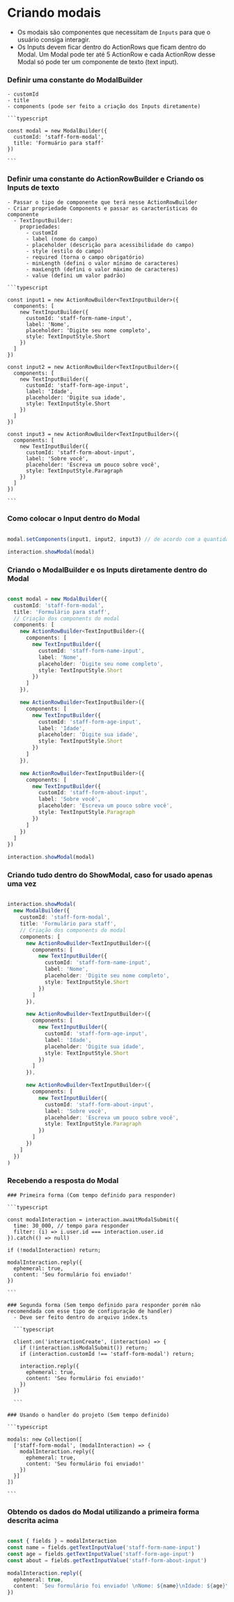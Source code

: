 # Criando modais
  - Os modais são componentes que necessitam de `Inputs` para que o usuário consiga interagir. 
  - Os Inputs devem ficar dentro do ActionRows que ficam dentro do Modal. Um Modal pode ter até 5 ActionRow e cada ActionRow desse Modal só pode ter um componente de texto (text input).

  ### Definir uma constante do ModalBuilder
    - customId
    - title
    - components (pode ser feito a criação dos Inputs diretamente)

    ```typescript
    
    const modal = new ModalBuilder({
      customId: 'staff-form-modal',
      title: 'Formuário para staff'
    })

    ```

  ### Definir uma constante do ActionRowBuilder e Criando os Inputs de texto
    - Passar o tipo de componente que terá nesse ActionRowBuilder
    - Criar propriedade Components e passar as características do componente
      - TextInputBuilder:
        propriedades:
          - customId
          - label (nome do campo)
          - placeholder (descrição para acessibilidade do campo)
          - style (estilo do campo)
          - required (torna o campo obrigatório)
          - minLength (defini o valor mínimo de caracteres)
          - maxLength (defini o valor máximo de caracteres)
          - value (defini um valor padrão)

    ```typescript

    const input1 = new ActionRowBuilder<TextInputBuilder>({
      components: [
        new TextInputBuilder({
          customId: 'staff-form-name-input',
          label: 'Nome',
          placeholder: 'Digite seu nome completo',
          style: TextInputStyle.Short
        })
      ]
    })

    const input2 = new ActionRowBuilder<TextInputBuilder>({
      components: [
        new TextInputBuilder({
          customId: 'staff-form-age-input',
          label: 'Idade',
          placeholder: 'Digite sua idade',
          style: TextInputStyle.Short
        })
      ]
    })

    const input3 = new ActionRowBuilder<TextInputBuilder>({
      components: [
        new TextInputBuilder({
          customId: 'staff-form-about-input',
          label: 'Sobre você',
          placeholder: 'Escreva um pouco sobre você',
          style: TextInputStyle.Paragraph
        })
      ]
    })

    ```

  ### Como colocar o Input dentro do Modal

  ```typescript

  modal.setComponents(input1, input2, input3) // de acordo com a quantidade de inputs (máx 5)

  interaction.showModal(modal)
  
  ```
  
  ### Criando o ModalBuilder e os Inputs diretamente dentro do Modal

  ```typescript
  
  const modal = new ModalBuilder({
    customId: 'staff-form-modal',
    title: 'Formulário para staff',
    // Criação dos components do modal
    components: [
      new ActionRowBuilder<TextInputBuilder>({
        components: [
          new TextInputBuilder({
            customId: 'staff-form-name-input',
            label: 'Nome',
            placeholder: 'Digite seu nome completo',
            style: TextInputStyle.Short
          })
        ]
      }),

      new ActionRowBuilder<TextInputBuilder>({
        components: [
          new TextInputBuilder({
            customId: 'staff-form-age-input',
            label: 'Idade',
            placeholder: 'Digite sua idade',
            style: TextInputStyle.Short
          })
        ]
      }),

      new ActionRowBuilder<TextInputBuilder>({
        components: [
          new TextInputBuilder({
            customId: 'staff-form-about-input',
            label: 'Sobre você',
            placeholder: 'Escreva um pouco sobre você',
            style: TextInputStyle.Paragraph
          })
        ]
      })
    ]
  })
  
  interaction.showModal(modal)

  ```

  ### Criando tudo dentro do ShowModal, caso for usado apenas uma vez

  ```typescript
  
  interaction.showModal(
    new ModalBuilder({
      customId: 'staff-form-modal',
      title: 'Formulário para staff',
      // Criação dos components do modal
      components: [
        new ActionRowBuilder<TextInputBuilder>({
          components: [
            new TextInputBuilder({
              customId: 'staff-form-name-input',
              label: 'Nome',
              placeholder: 'Digite seu nome completo',
              style: TextInputStyle.Short
            })
          ]
        }),

        new ActionRowBuilder<TextInputBuilder>({
          components: [
            new TextInputBuilder({
              customId: 'staff-form-age-input',
              label: 'Idade',
              placeholder: 'Digite sua idade',
              style: TextInputStyle.Short
            })
          ]
        }),

        new ActionRowBuilder<TextInputBuilder>({
          components: [
            new TextInputBuilder({
              customId: 'staff-form-about-input',
              label: 'Sobre você',
              placeholder: 'Escreva um pouco sobre você',
              style: TextInputStyle.Paragraph
            })
          ]
        })
      ]
    })
  )

  ```

  ### Recebendo a resposta do Modal

    ### Primeira forma (Com tempo definido para responder)

    ```typescript

    const modalInteraction = interaction.awaitModalSubmit({
      time: 30_000, // tempo para responder
      filter: (i) => i.user.id === interaction.user.id
    }).catch(() => null)

    if (!modalInteraction) return;

    modalInteraction.reply({
      ephemeral: true,
      content: 'Seu formulário foi enviado!'
    })
    
    ```

    ### Segunda forma (Sem tempo definido para responder porém não recomendada com esse tipo de configuração de handler)
      - Deve ser feito dentro do arquivo index.ts

      ```typescript 
      
      client.on('interactionCreate', (interaction) => {
        if (!interaction.isModalSubmit()) return;
        if (interaction.customId !== 'staff-form-modal') return;

        interaction.reply({
          ephemeral: true,
          content: 'Seu formulário foi enviado!'
        })
      })

      ```

    ### Usando o handler do projeto (Sem tempo definido)

    ```typescript
    
    modals: new Collection([
      ['staff-form-modal', (modalInteraction) => {
        modalInteraction.reply({
          ephemeral: true,
          content: 'Seu formulário foi enviado!'
        })
      }]
    ])
    
    ```
  
  ### Obtendo os dados do Modal utilizando a primeira forma descrita acima

  ```typescript
  
  const { fields } = modalInteraction
  const name = fields.getTextInputValue('staff-form-name-input')
  const age = fields.getTextInputValue('staff-form-age-input')
  const about = fields.getTextInputValue('staff-form-about-input')

  modalInteraction.reply({
    ephemeral: true,
    content: `Seu formulário foi enviado! \nNome: ${name}\nIdade: ${age}\nSobre você: ${about}`
  })

  ```




    
